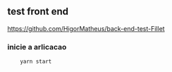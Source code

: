 ## test front end 


https://github.com/HigorMatheus/back-end-test-Fillet

### inicie a arlicacao 
```sh
    yarn start
```
